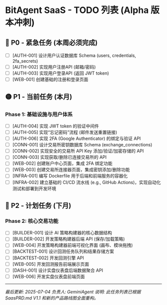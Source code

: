 # BitAgent SaaS - TODO 列表 (Alpha 版本冲刺)

## 🔴 P0 - 紧急任务 (本周必须完成)
- [ ] [AUTH-001] 设计用户认证数据库 Schema (users, credentials, 2fa_secrets)
- [ ] [AUTH-002] 实现用户注册API (邮箱/密码)
- [ ] [AUTH-003] 实现用户登录API (返回 JWT token)
- [ ] [WEB-001] 创建基础的注册和登录页面

## 🟡 P1 - 当前任务 (本月)
### Phase 1: 基础设施与用户体系
- [ ] [AUTH-004] 实现 JWT token 的验证中间件
- [ ] [AUTH-005] 实现“忘记密码”流程 (邮件发送重置链接)
- [ ] [AUTH-006] 实现 2FA (Google Authenticator) 的绑定与验证 API
- [ ] [CONN-001] 设计交易所密钥数据库 Schema (exchange_connections)
- [ ] [CONN-002] 实现安全的交易所 API Key 添加/验证/加密存储的 API
- [ ] [CONN-003] 实现获取/删除已连接交易所的 API
- [ ] [WEB-002] 创建账户中心页面，集成 2FA 绑定功能
- [ ] [WEB-003] 创建交易所连接器页面，集成密钥添加/删除功能
- [ ] [INFRA-001] 编写 Dockerfile 用于后端和前端服务的容器化
- [ ] [INFRA-002] 建立基础的 CI/CD 流水线 (e.g., GitHub Actions)，实现自动化测试和部署到开发环境

## 🔵 P2 - 计划任务 (下月)
### Phase 2: 核心交易功能
- [ ] [BUILDER-001] 设计 AI 策略构建器的核心数据结构
- [ ] [BUILDER-002] 开发策略构建器后端 API (保存/加载策略)
- [ ] [WEB-004] 开发策略构建器前端可视化界面 (画布、模块拖拽)
- [ ] [BACKTEST-001] 设计回测任务队列和结果存储方案
- [ ] [BACKTEST-002] 开发回测引擎 API
- [ ] [WEB-005] 开发回测报告前端展示页面
- [ ] [DASH-001] 设计实盘仪表盘后端数据聚合 API
- [ ] [WEB-006] 开发实盘仪表盘前端页面

---
*最后更新: 2025-07-04*
*负责人: GeminiAgent*
*说明: 此任务列表已根据 SaasPRD.md V1.1 和新的产品路线图全面重构。*
